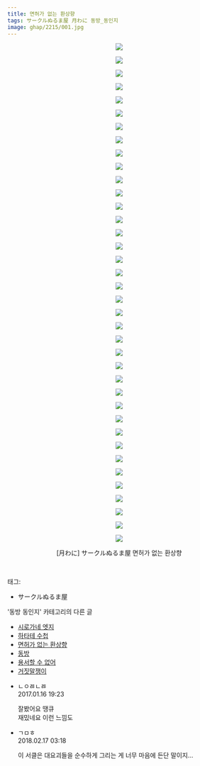 ```yaml
---
title: 면허가 없는 환상향
tags: サークルぬるま屋 月わに 동방_동인지
image: ghap/2215/001.jpg
---
```

<div class="article">
<p style="text-align: center; clear: none; float: none;"><img src="{{ site.nasurl }}/ghap/2215/001.jpg"/></p>
<p style="text-align: center; clear: none; float: none;"><img src="{{ site.nasurl }}/ghap/2215/002.jpg"/></p>
<p style="text-align: center; clear: none; float: none;"><img src="{{ site.nasurl }}/ghap/2215/003.jpg"/></p>
<p style="text-align: center; clear: none; float: none;"><img src="{{ site.nasurl }}/ghap/2215/004.jpg"/></p>
<p style="text-align: center; clear: none; float: none;"><img src="{{ site.nasurl }}/ghap/2215/005.jpg"/></p>
<p style="text-align: center; clear: none; float: none;"><img src="{{ site.nasurl }}/ghap/2215/006.jpg"/></p>
<p style="text-align: center; clear: none; float: none;"><img src="{{ site.nasurl }}/ghap/2215/007.jpg"/></p>
<p style="text-align: center; clear: none; float: none;"><img src="{{ site.nasurl }}/ghap/2215/008.jpg"/></p>
<p style="text-align: center; clear: none; float: none;"><img src="{{ site.nasurl }}/ghap/2215/009.jpg"/></p>
<p style="text-align: center; clear: none; float: none;"><img src="{{ site.nasurl }}/ghap/2215/010.jpg"/></p>
<p style="text-align: center; clear: none; float: none;"><img src="{{ site.nasurl }}/ghap/2215/011.jpg"/></p>
<p style="text-align: center; clear: none; float: none;"><img src="{{ site.nasurl }}/ghap/2215/012.jpg"/></p>
<p style="text-align: center; clear: none; float: none;"><img src="{{ site.nasurl }}/ghap/2215/013.jpg"/></p>
<p style="text-align: center; clear: none; float: none;"><img src="{{ site.nasurl }}/ghap/2215/014.jpg"/></p>
<p style="text-align: center; clear: none; float: none;"><img src="{{ site.nasurl }}/ghap/2215/015.jpg"/></p>
<p style="text-align: center; clear: none; float: none;"><img src="{{ site.nasurl }}/ghap/2215/016.jpg"/></p>
<p style="text-align: center; clear: none; float: none;"><img src="{{ site.nasurl }}/ghap/2215/017.jpg"/></p>
<p style="text-align: center; clear: none; float: none;"><img src="{{ site.nasurl }}/ghap/2215/018.jpg"/></p>
<p style="text-align: center; clear: none; float: none;"><img src="{{ site.nasurl }}/ghap/2215/019.jpg"/></p>
<p style="text-align: center; clear: none; float: none;"><img src="{{ site.nasurl }}/ghap/2215/020.jpg"/></p>
<p style="text-align: center; clear: none; float: none;"><img src="{{ site.nasurl }}/ghap/2215/021.jpg"/></p>
<p style="text-align: center; clear: none; float: none;"><img src="{{ site.nasurl }}/ghap/2215/022.jpg"/></p>
<p style="text-align: center; clear: none; float: none;"><img src="{{ site.nasurl }}/ghap/2215/023.jpg"/></p>
<p style="text-align: center; clear: none; float: none;"><img src="{{ site.nasurl }}/ghap/2215/024.jpg"/></p>
<p style="text-align: center; clear: none; float: none;"><img src="{{ site.nasurl }}/ghap/2215/025.jpg"/></p>
<p style="text-align: center; clear: none; float: none;"><img src="{{ site.nasurl }}/ghap/2215/026.jpg"/></p>
<p style="text-align: center; clear: none; float: none;"><img src="{{ site.nasurl }}/ghap/2215/027.jpg"/></p>
<p style="text-align: center; clear: none; float: none;"><img src="{{ site.nasurl }}/ghap/2215/028.jpg"/></p>
<p style="text-align: center; clear: none; float: none;"><img src="{{ site.nasurl }}/ghap/2215/029.jpg"/></p>
<p style="text-align: center; clear: none; float: none;"><img src="{{ site.nasurl }}/ghap/2215/030.jpg"/></p>
<p style="text-align: center; clear: none; float: none;"><img src="{{ site.nasurl }}/ghap/2215/031.jpg"/></p>
<p style="text-align: center; clear: none; float: none;"><img src="{{ site.nasurl }}/ghap/2215/032.jpg"/></p>
<p style="text-align: center; clear: none; float: none;"><img src="{{ site.nasurl }}/ghap/2215/033.jpg"/></p>
<p style="text-align: center; clear: none; float: none;"><img src="{{ site.nasurl }}/ghap/2215/034.jpg"/></p>
<p style="text-align: center; clear: none; float: none;"><img src="{{ site.nasurl }}/ghap/2215/035.jpg"/></p>
<p style="text-align: center; clear: none; float: none;"><img src="{{ site.nasurl }}/ghap/2215/036.jpg"/></p>
<p style="text-align: center; clear: none; float: none;"><img src="{{ site.nasurl }}/ghap/2215/037.jpg"/></p>
<p style="text-align: center; clear: none; float: none;"><img src="{{ site.nasurl }}/ghap/2215/038.jpg"/></p>
<p style="text-align: center; clear: none; float: none;">[月わに] サークルぬるま屋 면허가 없는 환상향</p>
<p><br/></p>
</div><div class="tagTrail">
<p>태그: </p>
<ul>
<li>サークルぬるま屋</li>
</ul>
</div><div class="another">
<p>'동방 동인지' 카테고리의 다른 글</p>
<ul>
<li><a href="/2016-09-18-ghap_2217">시로가네 엣지</a></li>
<li><a href="/2016-09-18-ghap_2216">하타테 수첩</a></li>
<li><a href="/2016-09-18-ghap_2215">면허가 없는 환상향</a></li>
<li><a href="/2016-09-18-ghap_2213">동방</a></li>
<li><a href="/2016-09-18-ghap_2212">용서할 수 없어</a></li>
<li><a href="/2016-09-18-ghap_2211">거짓말쟁이</a></li>
</ul>
</div><div class="cb_module cb_fluid">
<div class="cb_wrt cb_profile">
<div class="comment">
<ul>
<li class="cb_thumb_off" id="comment14893184">
<div class="cb_comment_area">
<div class="cb_info_area">
<div class="cb_section">
<span class="cb_nick_name">ㄴㅇㅀㄴㅀ</span>
</div>
<div class="cb_section">
<span class="cb_date">2017.01.16 19:23 </span>
</div>
</div>
<div class="cb_dsc_comment">
<p class="cb_dsc">
											잘봤어요 땡큐<br/>
재밌네요 이런 느낌도
										</p>
</div>
</div></li>
<li class="cb_thumb_off" id="comment15200789">
<div class="cb_comment_area">
<div class="cb_info_area">
<div class="cb_section">
<span class="cb_nick_name">ㄱㅁㅎ</span>
</div>
<div class="cb_section">
<span class="cb_date">2018.02.17 03:18 </span>
</div>
</div>
<div class="cb_dsc_comment">
<p class="cb_dsc">
											이 서클은 대요괴들을 순수하게 그리는 게 너무 마음에 든단 말이지...
										</p>
</div>
</div></li>
</ul>
</div>
</div><!-- commentList close -->
</div>
